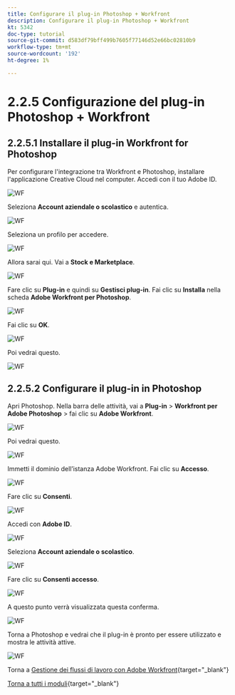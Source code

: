 ```yaml
---
title: Configurare il plug-in Photoshop + Workfront
description: Configurare il plug-in Photoshop + Workfront
kt: 5342
doc-type: tutorial
source-git-commit: d583df79bff499b7605f77146d52e66bc02810b9
workflow-type: tm+mt
source-wordcount: '192'
ht-degree: 1%

---
```


# 2.2.5 Configurazione del plug-in Photoshop + Workfront

## 2.2.5.1 Installare il plug-in Workfront for Photoshop

Per configurare l&#39;integrazione tra Workfront e Photoshop, installare l&#39;applicazione Creative Cloud nel computer. Accedi con il tuo Adobe ID.

![WF](./images/wf1.png)

Seleziona **Account aziendale o scolastico** e autentica.

![WF](./images/wf2.png)

Seleziona un profilo per accedere.

![WF](./images/wf3.png)

Allora sarai qui. Vai a **Stock e Marketplace**.

![WF](./images/wf4.png)

Fare clic su **Plug-in** e quindi su **Gestisci plug-in**. Fai clic su **Installa** nella scheda **Adobe Workfront per Photoshop**.

![WF](./images/wf5.png)

Fai clic su **OK**.

![WF](./images/wf6.png)

Poi vedrai questo.

![WF](./images/wf7.png)

## 2.2.5.2 Configurare il plug-in in Photoshop

Apri Photoshop. Nella barra delle attività, vai a **Plug-in** > **Workfront per Adobe Photoshop** > fai clic su **Adobe Workfront**.

![WF](./images/wf8.png)

Poi vedrai questo.

![WF](./images/wf9.png)

Immetti il dominio dell’istanza Adobe Workfront. Fai clic su **Accesso**.

![WF](./images/wf10.png)

Fare clic su **Consenti**.

![WF](./images/wf11.png)

Accedi con **Adobe ID**.

![WF](./images/wf12.png)

Seleziona **Account aziendale o scolastico**.

![WF](./images/wf13.png)

Fare clic su **Consenti accesso**.

![WF](./images/wf14.png)

A questo punto verrà visualizzata questa conferma.

![WF](./images/wf15.png)

Torna a Photoshop e vedrai che il plug-in è pronto per essere utilizzato e mostra le attività attive.

![WF](./images/wf16.png)

Torna a [Gestione dei flussi di lavoro con Adobe Workfront](./workfront.md){target="_blank"}

[Torna a tutti i moduli](./../../../overview.md){target="_blank"}
